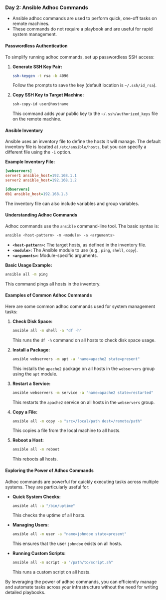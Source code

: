 ### Day 2: Ansible Adhoc Commands

- Ansible adhoc commands are used to perform quick, one-off tasks on remote machines.
- These commands do not require a playbook and are useful for rapid system management.

#### Passwordless Authentication
To simplify running adhoc commands, set up passwordless SSH access:

1. **Generate SSH Key Pair:**
   ```sh
   ssh-keygen -t rsa -b 4096
   ```
   Follow the prompts to save the key (default location is `~/.ssh/id_rsa`).

2. **Copy SSH Key to Target Machine:**
   ```sh
   ssh-copy-id user@hostname
   ```
   This command adds your public key to the `~/.ssh/authorized_keys` file on the remote machine.

#### Ansible Inventory
Ansible uses an inventory file to define the hosts it will manage. The default inventory file is located at `/etc/ansible/hosts`, but you can specify a different file using the `-i` option.

**Example Inventory File:**
```ini
[webservers]
server1 ansible_host=192.168.1.1
server2 ansible_host=192.168.1.2

[dbservers]
db1 ansible_host=192.168.1.3
```
The inventory file can also include variables and group variables.

#### Understanding Adhoc Commands
Adhoc commands use the `ansible` command-line tool. The basic syntax is:
```sh
ansible <host-pattern> -m <module> -a <arguments>
```
- **`<host-pattern>`:** The target hosts, as defined in the inventory file.
- **`<module>`:** The Ansible module to use (e.g., `ping`, `shell`, `copy`).
- **`<arguments>`:** Module-specific arguments.

**Basic Usage Example:**
```sh
ansible all -m ping
```
This command pings all hosts in the inventory.

#### Examples of Common Adhoc Commands
Here are some common adhoc commands used for system management tasks:

1. **Check Disk Space:**
   ```sh
   ansible all -m shell -a "df -h"
   ```
   This runs the `df -h` command on all hosts to check disk space usage.

2. **Install a Package:**
   ```sh
   ansible webservers -m apt -a "name=apache2 state=present"
   ```
   This installs the `apache2` package on all hosts in the `webservers` group using the `apt` module.

3. **Restart a Service:**
   ```sh
   ansible webservers -m service -a "name=apache2 state=restarted"
   ```
   This restarts the `apache2` service on all hosts in the `webservers` group.

4. **Copy a File:**
   ```sh
   ansible all -m copy -a "src=/local/path dest=/remote/path"
   ```
   This copies a file from the local machine to all hosts.

5. **Reboot a Host:**
   ```sh
   ansible all -m reboot
   ```
   This reboots all hosts.

#### Exploring the Power of Adhoc Commands
Adhoc commands are powerful for quickly executing tasks across multiple systems. They are particularly useful for:

- **Quick System Checks:**
  ```sh
  ansible all -a "/bin/uptime"
  ```
  This checks the uptime of all hosts.

- **Managing Users:**
  ```sh
  ansible all -m user -a "name=johndoe state=present"
  ```
  This ensures that the user `johndoe` exists on all hosts.

- **Running Custom Scripts:**
  ```sh
  ansible all -m script -a "/path/to/script.sh"
  ```
  This runs a custom script on all hosts.

By leveraging the power of adhoc commands, you can efficiently manage and automate tasks across your infrastructure without the need for writing detailed playbooks.
